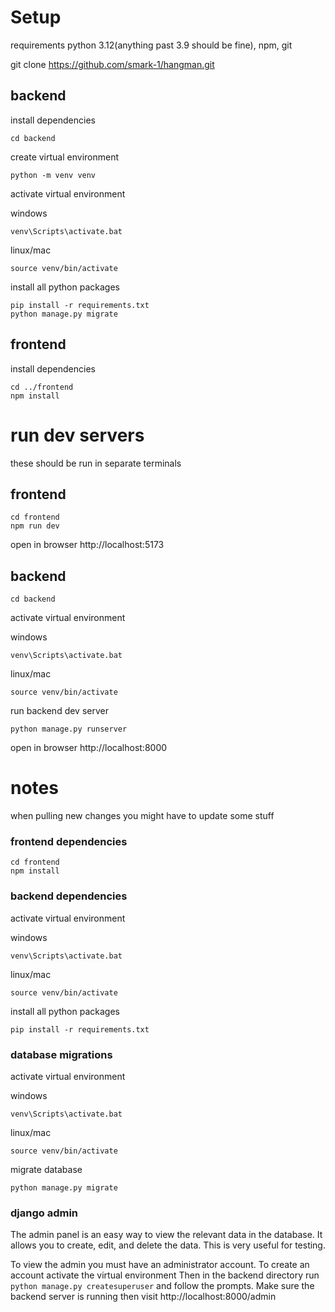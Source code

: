 # Setup
requirements python 3.12(anything past 3.9 should be fine), npm, git

git clone https://github.com/smark-1/hangman.git

## backend
install dependencies

    cd backend

create virtual environment

    python -m venv venv

activate virtual environment

windows 

    venv\Scripts\activate.bat
linux/mac

    source venv/bin/activate

install all python packages

    pip install -r requirements.txt
    python manage.py migrate

## frontend
install dependencies

    cd ../frontend
    npm install

# run dev servers
these should be run in separate terminals
## frontend

    cd frontend
    npm run dev

open in browser http://localhost:5173
## backend

    cd backend

activate virtual environment

windows

    venv\Scripts\activate.bat
linux/mac

    source venv/bin/activate
run backend dev server

    python manage.py runserver

open in browser http://localhost:8000

# notes
when pulling new changes you might have to update some stuff
### frontend dependencies

    cd frontend
    npm install
### backend dependencies
activate virtual environment

windows

    venv\Scripts\activate.bat
linux/mac
    
    source venv/bin/activate

install all python packages

    pip install -r requirements.txt

### database migrations
activate virtual environment

windows

    venv\Scripts\activate.bat
linux/mac

    source venv/bin/activate

migrate database

    python manage.py migrate

### django admin
The admin panel is an easy way to view the relevant data in the database. It allows you to create, edit, and delete the data. This is very useful for testing.
 
To view the admin you must have an administrator account. To create an account activate the virtual environment
Then in the backend directory run `python manage.py createsuperuser` and follow the prompts.
Make sure the backend server is running then visit http://localhost:8000/admin